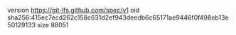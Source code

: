 version https://git-lfs.github.com/spec/v1
oid sha256:415ec7ecd262c158c631d2ef943deedb6c65171ae9446f0f498eb13e50129133
size 88051
